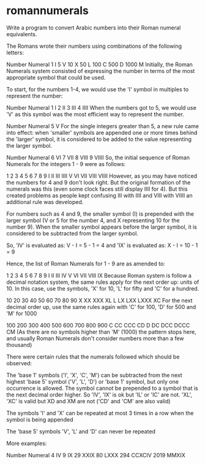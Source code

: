 # romannumerals

Write a program to convert Arabic numbers into their Roman numeral equivalents.

The Romans wrote their numbers using combinations of the following letters:

Number	Numeral
1	I
5	V
10	X
50	L
100	C
500	D
1000	M
Initially, the Roman Numerals system consisted of expressing the number in terms of the most appropriate symbol that could be used.

To start, for the numbers 1-4, we would use the 'I' symbol in multiples to represent the number:

Number	Numeral
1	I
2	II
3	III
4	IIII
When the numbers got to 5, we would use 'V' as this symbol was the most efficient way to represent the number.

Number	Numeral
5	V
For the single integers greater than 5, a new rule came into effect: when 'smaller' symbols are appended one or more times behind the 'larger' symbol, it is considered to be added to the value representing the larger symbol.

Number	Numeral
6	VI
7	VII
8	VIII
9	VIIII
So, the initial sequence of Roman Numerals for the integers 1 - 9 were as follows:

1	2	3	4	5	6	7	8	9
I	II	III	IIII	V	VI	VII	VIII	VIIII
However, as you may have noticed the numbers for 4 and 9 don't look right. But the original formation of the numerals was this (even some clock faces still display IIII for 4). But this created problems as people kept confusing III with IIII and VIII with VIIII an additional rule was developed.

For numbers such as 4 and 9, the smaller symbol (I) is prepended with the larger symbol (V or 5 for the number 4, and X representing 10 for the number 9). When the smaller symbol appears before the larger symbol, it is considered to be subtracted from the larger symbol.

So, 'IV' is evaluated as: V - I = 5 - 1 = 4 and 'IX' is evaluated as: X - I = 10 - 1 = 9

Hence, the list of Roman Numerals for 1 - 9 are as amended to:

1	2	3	4	5	6	7	8	9
I	II	III	IV	V	VI	VII	VIII	IX
Because Roman system is follow a decimal notation system, the same rules apply for the next order up: units of 10. In this case, use the symbols, 'X' for 10, 'L' for fifty and 'C' for a hundred.

10	20	30	40	50	60	70	80	90
X	XX	XXX	XL	L	LX	LXX	LXXX	XC
For the next decimal order up, use the same rules again with 'C' for 100, 'D' for 500 and 'M' for 1000

100	200	300	400	500	600	700	800	900
C	CC	CCC	CD	D	DC	DCC	DCCC	CM
(As there are no symbols higher than 'M' (1000) the pattern stops here, and usually Roman Numerals don't consider numbers more than a few thousand)

There were certain rules that the numerals followed which should be observed:

The 'base 1' symbols ('I', 'X', 'C', 'M') can be subtracted from the next highest 'base 5' symbol ('V', 'L', 'D') or 'base 1' symbol, but only one occurrence is allowed. The symbol cannot be prepended to a symbol that is the next decimal order higher. So 'IV', 'IX' is ok but 'IL' or 'IC' are not. 'XL', 'XC' is valid but XD and XM are not ('CD' and 'CM' are also valid)

The symbols 'I' and 'X' can be repeated at most 3 times in a row when the symbol is being appended

The 'base 5' symbols 'V', 'L' and 'D' can never be repeated

More examples:

Number	Numeral
4	IV
9	IX
29	XXIX
80	LXXX
294	CCXCIV
2019	MMXIX
